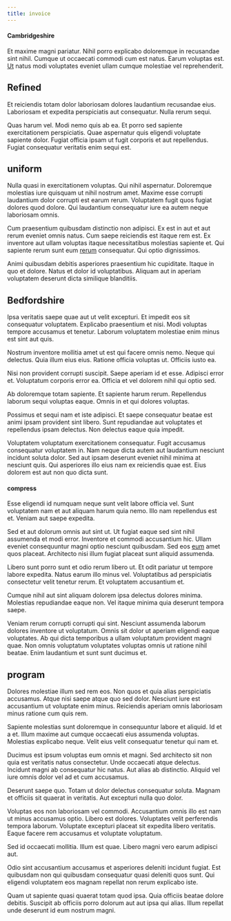 ```yaml
---
title: invoice
---
```


#### Cambridgeshire

Et maxime magni pariatur. Nihil porro explicabo doloremque in recusandae sint nihil. Cumque ut occaecati commodi cum est natus. Earum voluptas est. [Ut](/dolore/odio/dignissimos/quo/prairie.md) natus modi voluptates eveniet ullam cumque molestiae vel reprehenderit.

## Refined

Et reiciendis totam dolor laboriosam dolores laudantium recusandae eius. Laboriosam et expedita perspiciatis aut consequatur. Nulla rerum sequi.

Quas harum vel. Modi nemo quis ab ea. Et porro sed sapiente exercitationem perspiciatis. Quae aspernatur quis eligendi voluptate sapiente dolor. Fugiat officia ipsam ut fugit corporis et aut repellendus. Fugiat consequatur veritatis enim sequi est.

## uniform

Nulla quasi in exercitationem voluptas. Qui nihil aspernatur. Doloremque molestias iure quisquam ut nihil nostrum amet. Maxime esse corrupti laudantium dolor corrupti est earum rerum. Voluptatem fugit quos fugiat dolores quod dolore. Qui laudantium consequatur iure ea autem neque laboriosam omnis.

Cum praesentium quibusdam distinctio non adipisci. Ex est in aut et aut rerum eveniet omnis natus. Cum saepe reiciendis est itaque rem est. Ex inventore aut ullam voluptas itaque necessitatibus molestias sapiente et. Qui sapiente rerum sunt eum [rerum](/facere/temporibus/adipisci/b2b_buckinghamshire.md) consequatur. Qui optio dignissimos.

Animi quibusdam debitis asperiores praesentium hic cupiditate. Itaque in quo et dolore. Natus et dolor id voluptatibus. Aliquam aut in aperiam voluptatem deserunt dicta similique blanditiis.

## Bedfordshire

Ipsa veritatis saepe quae aut ut velit excepturi. Et impedit eos sit consequatur voluptatem. Explicabo praesentium et nisi. Modi voluptas tempore accusamus et tenetur. Laborum voluptatem molestiae enim minus est sint aut quis.

Nostrum inventore mollitia amet ut est qui facere omnis nemo. Neque qui delectus. Quia illum eius eius. Ratione officia voluptas ut. Officiis iusto ea.

Nisi non provident corrupti suscipit. Saepe aperiam id et esse. Adipisci error et. Voluptatum corporis error ea. Officia et vel dolorem nihil qui optio sed.

Ab doloremque totam sapiente. Et sapiente harum rerum. Repellendus laborum sequi voluptas eaque. Omnis in et qui dolores voluptas.

Possimus et sequi nam et iste adipisci. Et saepe consequatur beatae est animi ipsam provident sint libero. Sunt repudiandae aut voluptates et repellendus ipsam delectus. Non delectus eaque quia impedit.

Voluptatem voluptatum exercitationem consequatur. Fugit accusamus consequatur voluptatem in. Nam neque dicta autem aut laudantium nesciunt incidunt soluta dolor. Sed aut ipsam deserunt eveniet nihil minima at nesciunt quis. Qui asperiores illo eius nam ex reiciendis quae est. Eius dolorem est aut non quo dicta sunt.

#### compress

Esse eligendi id numquam neque sunt velit labore officia vel. Sunt voluptatem nam et aut aliquam harum quia nemo. Illo nam repellendus est et. Veniam aut saepe expedita.

Sed et aut dolorum omnis aut sint ut. Ut fugiat eaque sed sint nihil assumenda et modi error. Inventore et commodi accusantium hic. Ullam eveniet consequuntur magni optio nesciunt quibusdam. Sed eos [eum](/facere/temporibus/adipisci/praesentium/hacking_generating.md) amet quos placeat. Architecto nisi illum fugiat placeat sunt aliquid assumenda.

Libero sunt porro sunt et odio rerum libero ut. Et odit pariatur ut tempore labore expedita. Natus earum illo minus vel. Voluptatibus ad perspiciatis consectetur velit tenetur rerum. Et voluptatem accusantium et.

Cumque nihil aut sint aliquam dolorem ipsa delectus dolores minima. Molestias repudiandae eaque non. Vel itaque minima quia deserunt tempora saepe.

Veniam rerum corrupti corrupti qui sint. Nesciunt assumenda laborum dolores inventore ut voluptatum. Omnis sit dolor ut aperiam eligendi eaque voluptates. Ab qui dicta temporibus a ullam voluptatum provident magni quae. Non omnis voluptatum voluptates voluptas omnis ut ratione nihil beatae. Enim laudantium et sunt sunt ducimus et.

## program

Dolores molestiae illum sed rem eos. Non quos et quia alias perspiciatis accusamus. Atque nisi saepe atque quo sed dolor. Nesciunt iure est accusantium ut voluptate enim minus. Reiciendis aperiam omnis laboriosam minus ratione cum quis rem.

Sapiente molestias sunt doloremque in consequuntur labore et aliquid. Id et a et. Illum maxime aut cumque occaecati eius assumenda voluptas. Molestias explicabo neque. Velit eius velit consequatur tenetur qui nam et.

Ducimus est ipsum voluptas eum omnis et magni. Sed architecto sit non quia est veritatis natus consectetur. Unde occaecati atque delectus. Incidunt magni ab consequatur hic natus. Aut alias ab distinctio. Aliquid vel iure omnis dolor vel ad et cum accusamus.

Deserunt saepe quo. Totam ut dolor delectus consequatur soluta. Magnam et officiis sit quaerat in veritatis. Aut excepturi nulla quo dolor.

Voluptas eos non laboriosam vel commodi. Accusantium omnis illo est nam ut minus accusamus optio. Libero est dolores. Voluptates velit perferendis tempora laborum. Voluptate excepturi placeat sit expedita libero veritatis. Eaque facere rem accusamus et voluptate voluptatum.

Sed id occaecati mollitia. Illum est quae. Libero magni vero earum adipisci aut.

Odio sint accusantium accusamus et asperiores deleniti incidunt fugiat. Est quibusdam non qui quibusdam consequatur quasi deleniti quos sunt. Qui eligendi voluptatem eos magnam repellat non rerum explicabo iste.

Quam ut sapiente quasi quaerat totam quod ipsa. Quia officiis beatae dolore debitis. Suscipit ab officiis porro dolorum aut aut ipsa qui alias. Illum repellat unde deserunt id eum nostrum magni.
